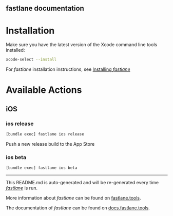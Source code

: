 fastlane documentation
----

# Installation
  
Make sure you have the latest version of the Xcode command line tools installed:

```sh
xcode-select --install
```
    
For _fastlane_ installation instructions, see [Installing _fastlane_](https://docs.fastlane.tools/#installing-fastlane)  

# Available Actions      

 
## iOS

### ios release

```sh
[bundle exec] fastlane ios release
```

Push a new release build to the App Store

### ios beta

```sh
[bundle exec] fastlane ios beta
```



----

This README.md is auto-generated and will be re-generated every time [_fastlane_](https://fastlane.tools) is run.

More information about _fastlane_ can be found on [fastlane.tools](https://fastlane.tools).

The documentation of _fastlane_ can be found on [docs.fastlane.tools](https://docs.fastlane.tools).
 